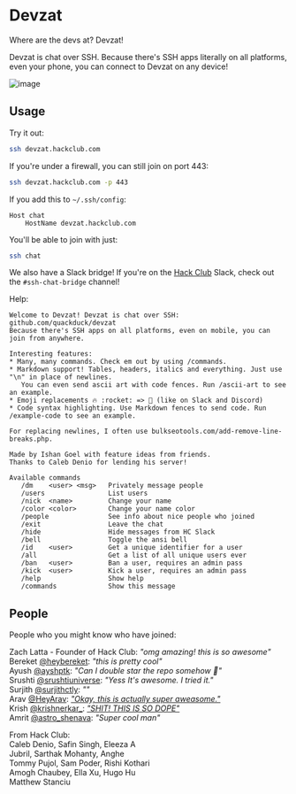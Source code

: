 # Devzat

Where are the devs at? Devzat!

Devzat is chat over SSH. Because there's SSH apps literally on all platforms, even your phone, you can connect to Devzat on any device!

![image](https://user-images.githubusercontent.com/38882631/115499526-a4d70280-a280-11eb-8723-817f54eccf3e.png)


## Usage

Try it out:

```sh
ssh devzat.hackclub.com
```

If you're under a firewall, you can still join on port 443:
```sh
ssh devzat.hackclub.com -p 443
```

If you add this to `~/.ssh/config`:
```ssh
Host chat
    HostName devzat.hackclub.com
```

You'll be able to join with just:
```sh
ssh chat
```

We also have a Slack bridge! If you're on the [Hack Club](https://hackclub.com) Slack, check out the `#ssh-chat-bridge` channel!

Help:

```text
Welcome to Devzat! Devzat is chat over SSH: github.com/quackduck/devzat  
Because there's SSH apps on all platforms, even on mobile, you can join from anywhere.

Interesting features:
* Many, many commands. Check em out by using /commands.
* Markdown support! Tables, headers, italics and everything. Just use "\n" in place of newlines.  
   You can even send ascii art with code fences. Run /ascii-art to see an example.
* Emoji replacements 🔥 :rocket: => 🚀 (like on Slack and Discord)
* Code syntax highlighting. Use Markdown fences to send code. Run /example-code to see an example.

For replacing newlines, I often use bulkseotools.com/add-remove-line-breaks.php.

Made by Ishan Goel with feature ideas from friends.  
Thanks to Caleb Denio for lending his server!
```

```text
Available commands  
   /dm    <user> <msg>   Privately message people  
   /users                List users  
   /nick  <name>         Change your name  
   /color <color>        Change your name color  
   /people               See info about nice people who joined  
   /exit                 Leave the chat  
   /hide                 Hide messages from HC Slack  
   /bell                 Toggle the ansi bell  
   /id    <user>         Get a unique identifier for a user  
   /all                  Get a list of all unique users ever  
   /ban   <user>         Ban a user, requires an admin pass  
   /kick  <user>         Kick a user, requires an admin pass  
   /help                 Show help  
   /commands             Show this message
```

## People

People who you might know who have joined:

Zach Latta - Founder of Hack Club: _"omg amazing! this is so awesome"_  
Bereket [@heybereket](https://twitter.com/heybereket): _"this is pretty cool"_  
Ayush [@ayshptk](https://twitter.com/ayshptk): _"Can I double star the repo somehow :pleading_face:"_  
Srushti [@srushtiuniverse](https://twitter.com/srushtiuniverse): _"Yess It's awesome. I tried it."_  
Surjith [@surjithctly](https://twitter.com/surjithctly): _""_  
Arav [@HeyArav](https://twitter.com/HeyArav): [_"Okay, this is actually super aweasome."_](https://twitter.com/HeyArav/status/1384180393893498880)  
Krish [@krishnerkar_](https://twitter.com/krishnerkar_):  [_"SHIT! THIS IS SO DOPE"_](https://twitter.com/krishnerkar_/status/1384173042616573960)  
Amrit [@astro_shenava](https://twitter.com/astro_shenava): _"Super cool man"_

From Hack Club:  
Caleb Denio, Safin Singh, Eleeza A    
Jubril, Sarthak Mohanty, Anghe    
Tommy Pujol, Sam Poder, Rishi Kothari    
Amogh Chaubey, Ella Xu, Hugo Hu  
Matthew Stanciu
